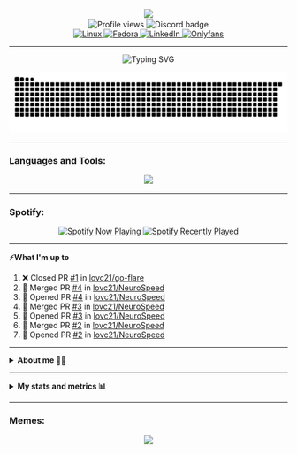 
<div id="header" align="center">
  <img
    src="https://cdna.artstation.com/p/assets/images/images/069/324/424/original/k-s-o-m-u-art-cashmoneygojirav1c.gif?1699882361"
    width="500"
  />
</div>

<div align="center">
  <!-- Profile views & badges -->
  <img
    src="https://komarev.com/ghpvc/?username=lovc21&label=Profile%20views&color=0e75b6&style=flat"
    alt="Profile views"
  />
  <img
    src="https://dcbadge.vercel.app/api/shield/213393526707322880?style=plastic"
    alt="Discord badge"
  />
</div>

<div align="center">
  <!-- OS / Distro / LinkedIn / OnlyFans badges -->
  <a href="https://www.linux.org/">
    <img
      src="https://img.shields.io/badge/Linux-OS?style=flat&logo=linux&logoColor=white&label=OS&color=F0B90D"
      alt="Linux"
    />
  </a>
  <a href="https://fedoraproject.org/">
    <img
      src="https://img.shields.io/badge/Distro-Fedora?style=flat&logo=fedora&logoColor=white&label=Fedora&color=3c6eb4"
      alt="Fedora"
    />
  </a>
  <a href="https://www.linkedin.com/in/jakob-dekleva1999/">
    <img
      src="https://img.shields.io/badge/LinkedIn-Jakob?style=flat&logo=linkedin&logoColor=white&label=LinkedIn&color=0a66c2"
      alt="LinkedIn"
    />
  </a>
  <a href="https://www.youtube.com/watch?v=dQw4w9WgXcQ">
    <img
      src="https://img.shields.io/badge/Onlyfans-My?style=flat&logo=onlyfans&logoColor=white&label=Onlyfans&color=00AFF0"
      alt="Onlyfans"
    />
  </a>
</div>

---

<p align="center">
  <img
    src="https://readme-typing-svg.demolab.com?font=Fira+Code&pause=2000&color=1C13F7&center=true&width=700&lines=👋+Hello,+I%27m+Jakob!;🎉+Welcome+to+my+GitHub;💻+Building+cool+software;🚀+Let%27s+learn+together;📝+I+use+Neovim+btw"
    alt="Typing SVG"
  />
</p>

<div align="center">
  <img
    alt="github-snake"
    src="images/github-user-contribution.svg"
  />
</div>

---
<h3 align="left">Languages and Tools:</h3>
<p align="center">
  <a href="https://skillicons.dev">
    <img src="https://skillicons.dev/icons?i=gcp,aws,prometheus,postgres,kubernetes,docker,linux,terraform,bash,go,py,zig,julia,nextjs,neovim" />
  </a>
</p>

---
<h3 align="left">Spotify:</h3>

<p align="center">
  <a href="https://spotify-github-profile.kittinanx.com/api/view.svg?uid=22o4dahf3bscqdol5ora2socq&redirect=true">
    <img src="https://spotify-github-profile.kittinanx.com/api/view.svg?uid=22o4dahf3bscqdol5ora2socq&cover_image=true&theme=default&show_offline=true&background_color=121212&interchange=true&bar_color=53b14f&bar_color_cover=false" alt="Spotify Now Playing" />
  </a>
  <a href="https://spotify-recently-played-readme.vercel.app/api?user=22o4dahf3bscqdol5ora2socq">
    <img src="https://spotify-recently-played-readme.vercel.app/api?user=22o4dahf3bscqdol5ora2socq" alt="Spotify Recently Played" />
  </a>
</p>

---
<b>⚡What I'm up to</b>
  <p>

<!--START_SECTION:activity-->
1. ❌ Closed PR [#1](https://github.com/lovc21/go-flare/pull/1) in [lovc21/go-flare](https://github.com/lovc21/go-flare)
2. 🎉 Merged PR [#4](https://github.com/lovc21/NeuroSpeed/pull/4) in [lovc21/NeuroSpeed](https://github.com/lovc21/NeuroSpeed)
3. 💪 Opened PR [#4](https://github.com/lovc21/NeuroSpeed/pull/4) in [lovc21/NeuroSpeed](https://github.com/lovc21/NeuroSpeed)
4. 🎉 Merged PR [#3](https://github.com/lovc21/NeuroSpeed/pull/3) in [lovc21/NeuroSpeed](https://github.com/lovc21/NeuroSpeed)
5. 💪 Opened PR [#3](https://github.com/lovc21/NeuroSpeed/pull/3) in [lovc21/NeuroSpeed](https://github.com/lovc21/NeuroSpeed)
6. 🎉 Merged PR [#2](https://github.com/lovc21/NeuroSpeed/pull/2) in [lovc21/NeuroSpeed](https://github.com/lovc21/NeuroSpeed)
7. 💪 Opened PR [#2](https://github.com/lovc21/NeuroSpeed/pull/2) in [lovc21/NeuroSpeed](https://github.com/lovc21/NeuroSpeed)
<!--END_SECTION:activity-->
  </p>

---
<details>
  <summary><b>About me 🙋‍♂️</b></summary>

  <h3 align="left">About me:</h3>

  ```yaml
  name: Jakob Dekleva
  located: Ljubljana, Slovenia
  education:
  - degree: "Master’s Degree in Computer and Information Science"
      institution: "University of Ljubljana, Faculty of Computer and Information Science"
      years: "2022-2025"
      city: "Ljubljana"
  - degree: "Bachelor’s Degree in Electrical Engineering"
      institution: "University of Ljubljana, Faculty of Electrical Engineering"
      years: "2018-2022"
      city: "Ljubljana"
  past experiences:
  - ["Site Reliability Engineer", "Kubernetes optimization, multi-region deployment, CI/CD, security", "DevRev", "Ljubljana, Slovenia", "Dec 2023 - Feb 2025"]
  - ["Software Engineer", "CERN OpenLab, Prometheus, performance testing", "Comtrade 360", "Ljubljana, Slovenia", "Jul 2022 - Jul 2023"]
  - ["Network Engineer and Systems Administrator", "Mellanox switch configuration via SDN and refurbishment of legacy infrastructure", "ARNES", "Ljubljana, Slovenia", "Mar 2021 - Oct 2021"]
  fields_of_interests:
  - "DevOps"
  - "Backend Development"
  - "System Administration"
  - "Security"
  - "Chess programming"
  technical_background:
    programming_languages:
    - "Python"
    - "Go"
    - "Bash"
    - "Terraform"
    - "Julia"
    - "Zig"
    databases:
    - "Redis"
    - "Postgres"
    - "MongoDB"
    tools:
    - "AWS"
    - "GCP"
    - "Kubernetes"
    - "Docker"
    - "GitHub Actions"
    - "CircleCI"
    - "Jenkins"
    - "ArgoCD"
    - "Linux"
    - "Nvim"
    - "Prometheus"
    - "Grafana"
    - "Datadog"
  currently_learning: [Zig,Chess programming,homelab stuff]
  hobbies: [backpacking,3d printing,running,gym]

  ```

</details>

---
<details>
  <summary><b> My stats and metrics 📊 </b></summary>
<h3 align="left">My stats:</h3>
<p><img align="left" src="https://github-readme-stats.vercel.app/api/top-langs?username=lovc21&show_icons=true&locale=en&layout=compact&theme=dark" alt="lovc21" /></p>

<p>&nbsp;<img align="center" src="https://github-readme-stats.vercel.app/api?username=lovc21&show_icons=true&locale=en&theme=dark" alt="lovc21" /></p>

<p><img align="center" src="https://github-readme-streak-stats.herokuapp.com/?user=lovc21&theme=dark" alt="lovc21" /></p>

</details>

---
<h3 align="left">Memes:</h3>
<p align="center">
<img src="https://subreddit-memes-trinibs-projects.vercel.app/api/meme" width="400px"/>

<!--
**lovc21/lovc21** is a ✨ _special_ ✨ repository because its `README.md` (this file) appears on your GitHub profile.

Here are some ideas to get you started:

- 🔭 I’m currently working on ...
- 🌱 I’m currently learning ...
- 👯 I’m looking to collaborate on ...
- 🤔 I’m looking for help with ...
- 💬 Ask me about ...
- 📫 How to reach me: ...
- 😄 Pronouns: ...
- ⚡ Fun fact: ...
-->

